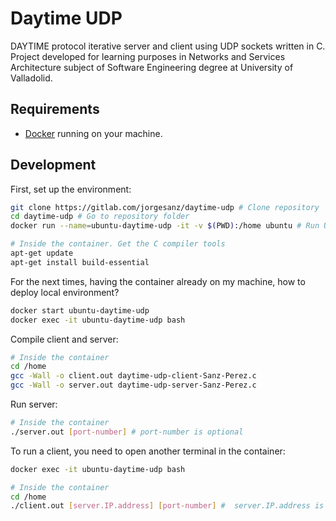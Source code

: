 # Daytime UDP
DAYTIME protocol iterative server and client using UDP sockets written in C. Project developed for learning purposes in Networks and Services Architecture subject of Software Engineering degree at University of Valladolid.

## Requirements
- [Docker](https://www.docker.com/) running on your machine.

## Development
First, set up the environment:
```bash
git clone https://gitlab.com/jorgesanz/daytime-udp # Clone repository
cd daytime-udp # Go to repository folder
docker run --name=ubuntu-daytime-udp -it -v $(PWD):/home ubuntu # Run Ubuntu container sharing repository folder

# Inside the container. Get the C compiler tools
apt-get update
apt-get install build-essential
```

For the next times, having the container already on my machine, how to deploy local environment?
```bash
docker start ubuntu-daytime-udp
docker exec -it ubuntu-daytime-udp bash
```

Compile client and server:
```bash
# Inside the container
cd /home
gcc -Wall -o client.out daytime-udp-client-Sanz-Perez.c
gcc -Wall -o server.out daytime-udp-server-Sanz-Perez.c
```

Run server:
```bash
# Inside the container
./server.out [port-number] # port-number is optional
```

To run a client, you need to open another terminal in the container:
```bash
docker exec -it ubuntu-daytime-udp bash

# Inside the container
cd /home
./client.out [server.IP.address] [port-number] #  server.IP.address is mandatory, port-number is optional
```
